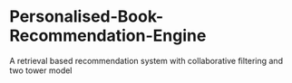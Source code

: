 # Personalised-Book-Recommendation-Engine
A retrieval based recommendation system with collaborative filtering and two tower model
